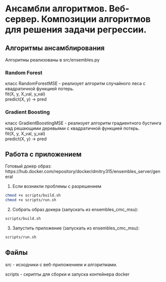 <h1> Ансамбли алгоритмов. Веб-сервер. Композиции алгоритмов для решения задачи регрессии. </h1>
<h2>Алгоритмы ансамблирования</h2>
Алгоритмы реализованы в src/ensembles.py
<h3>Random Forest</h3>
класс RandomForestMSE - реализует алгоритм случайного леса с квадратичной функцией потерь.<br>
fit(X, y, X_val, y_val)<br>
predict(X, y) -> pred
<h3>Gradient Boosting</h3>
класс GradientBoostingMSE - реализует алгоритм градиентного бустинга над решающими деревьями с квадратичной функцией потерь.<br>
fit(X, y, X_val, y_val)<br>
predict(X, y) -> pred
<h2>Работа с приложением</h2>
Готовый докер образ: https://hub.docker.com/repository/docker/dmitry315/ensembles_server/general <br>

1) Если возникли проблемы c разрешением 

```bash
chmod +x scripts/build.sh
chmod +x scripts/run.sh
```

2) Собрать образ докера (запускать из ensembles_cmc_msu):

```bash
scripts/build.sh
```

3) Запустить приложение (запускать из ensembles_cmc_msu):

```bash
scripts/run.sh
```

<h2> Файлы </h2>
<p>src - исходники с веб-приложением и алгоритмами.</p>
<p>scripts - скрипты для сборки и запуска контейнера docker</p>

